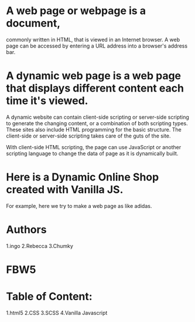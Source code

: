 # A web page or webpage is a document, 
commonly written in HTML, that is viewed in an Internet browser. A web page can be accessed by entering a URL address into a browser's address bar.

# A dynamic web page is a web page that displays different content each time it's viewed. 
A dynamic website can contain client-side scripting or server-side scripting to generate the changing content, or a combination of both scripting types. These sites also include HTML programming for the basic structure. The client-side or server-side scripting takes care of the guts of the site.

With client-side HTML scripting, the page can use JavaScript or another scripting language to change the data of page as it is dynamically built.
# Here is a Dynamic Online Shop created with Vanilla JS.
For example, here we try to make a web page as like adidas.

# Authors
1.ingo
2.Rebecca
3.Chumky

# FBW5

# Table of Content:
1.html5
2.CSS
3.SCSS
4.Vanilla Javascript






